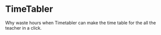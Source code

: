 # TimeTabler

Why waste hours when Timetabler can make the time table for the all the teacher in a click.
